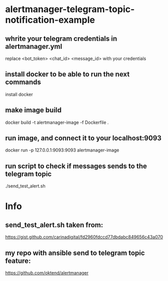 # alertmanager-telegram-topic-notification-example

## whrite your telegram credentials in alertmanager.yml
replace <bot_token> <chat_id> <message_id> with your credentials

## install docker to be able to run the next commands
install docker

## make image build
docker build -t alertmanager-image -f Dockerfile .

## run image, and connect it to your localhost:9093
docker run -p 127.0.0.1:9093:9093 alertmanager-image

## run script to check if messages sends to the telegram topic
./send_test_alert.sh 

# Info
## send_test_alert.sh taken from: 
https://gist.github.com/carinadigital/fd2960fdccd77dbdabc849656c43a070

## my repo with ansible send to telegram topic feature:
https://github.com/oktend/alertmanager